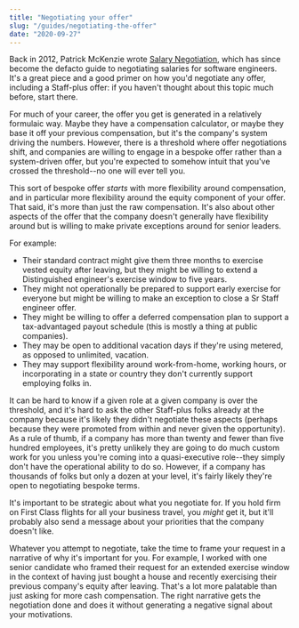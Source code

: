 ```yaml
---
title: "Negotiating your offer"
slug: "/guides/negotiating-the-offer"
date: "2020-09-27"
---
```


Back in 2012, Patrick McKenzie wrote [Salary Negotiation](https://www.kalzumeus.com/2012/01/23/salary-negotiation/), which has since become the defacto guide to negotiating salaries for software engineers. It's a great piece and a good primer on how you'd negotiate any offer, including a Staff-plus offer: if you haven't thought about this topic much before, start there.

For much of your career, the offer you get is generated in a relatively formulaic way. Maybe they have a compensation calculator, or maybe they base it off your previous compensation, but it's the company's system driving the numbers. However, there is a threshold where offer negotiations shift, and companies are willing to engage in a bespoke offer rather than a system-driven offer, but
you're expected to somehow intuit that you've crossed the threshold--no one will ever tell you.

This sort of bespoke offer _starts_ with more flexibility around compensation, and in particular more flexibility around the equity
component of your offer.
That said, it's more than just the raw compensation. It's also about other aspects of the offer that the company doesn't generally have flexibility around but is willing to make private exceptions around for senior leaders.

For example:

* Their standard contract might give them three months to exercise vested equity after leaving, but they might be willing to extend a Distinguished engineer's exercise window to five years.
* They might not operationally be prepared to support early exercise for everyone but might be willing to make an exception to close a Sr Staff engineer offer.
* They might be willing to offer a deferred compensation plan to support a tax-advantaged payout schedule (this is mostly a thing at public companies).
* They may be open to additional vacation days if they're using metered, as opposed to unlimited, vacation.
* They may support flexibility around work-from-home, working hours, or incorporating in a state or country they don't currently support employing folks in.

It can be hard to know if a given role at a given company is over the threshold, and it's hard to ask the other Staff-plus folks already at the company because it's likely they didn't negotiate these aspects (perhaps because they were promoted from within and never given the opportunity). As a rule of thumb, if a company has more than twenty and fewer than five hundred employees, it's pretty unlikely they are going to do much custom work for you unless you're coming into a quasi-executive role--they simply don't have the operational ability to do so. However, if a company has thousands of folks but only a dozen at your level, it's fairly likely they're open to negotiating bespoke terms.

It's important to be strategic about what you negotiate for. If you hold firm on First Class flights for all your business travel, you _might_ get it, but it'll probably also send a message about your priorities that the company doesn't like.

Whatever you attempt to negotiate, take the time to frame your request in a narrative of why it's important for you. For example, I worked with one senior candidate who framed their request for an extended exercise window in the context of having just bought a house and recently exercising their previous company's equity after leaving. That's a lot more palatable than just asking for more cash compensation. The right narrative gets the negotiation done and does it without generating a negative signal about your motivations.